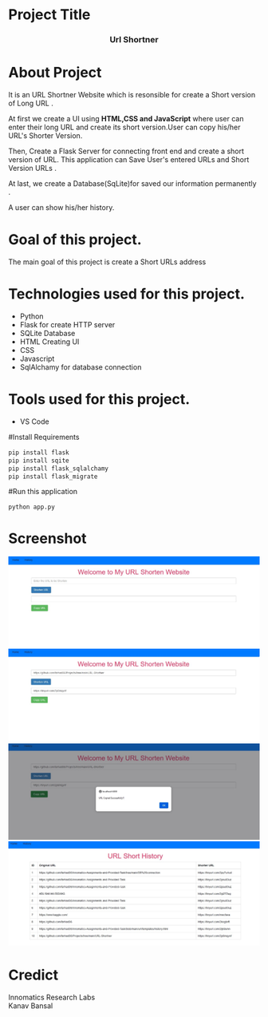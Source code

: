 # Project Title
<center><h3 style='color:"green";'>Url Shortner</h3></center>

# About Project
It is an URL Shortner Website which is resonsible for create a Short version of  Long URL .

At first we create a UI using <b>HTML,CSS and JavaScript</b> where user can enter their long URL and create its short version.User can copy his/her URL's Shorter Version.

Then, Create a Flask Server for connecting front end and create a short version of URL. This application can Save User's entered URLs and Short Version URLs .

At last, we create a Database(SqLite)for saved our information permanently .

A user can show his/her history.

# Goal of this project.
The main goal of this project is create a Short URLs address

# Technologies used for this project.
<ul>
<li>Python</li>
<li>Flask for create HTTP server</li>
<li>SQLite Database</li>
<li>HTML Creating UI</li>
<li>CSS</li>
<li>Javascript</li>
<li>SqlAlchamy for database connection</li>
</ul>

# Tools used for this project.
<ul>
<li>VS Code</li>
</ul>

#Install Requirements

```
pip install flask
pip install sqite
pip install flask_sqlalchamy
pip install flask_migrate

```

#Run this application

```
python app.py

```


# Screenshot
<img src="https://github.com/farhad06/Projects/blob/main/URL-Shortner/SS/url-1.jpg">
<img src="https://github.com/farhad06/Projects/blob/main/URL-Shortner/SS/url-2.jpg">
<img src="https://github.com/farhad06/Projects/blob/main/URL-Shortner/SS/url-3.jpg">
<img src="https://github.com/farhad06/Projects/blob/main/URL-Shortner/SS/url-4.jpg">




# Credict 

Innomatics Research Labs <br>
Kanav Bansal

